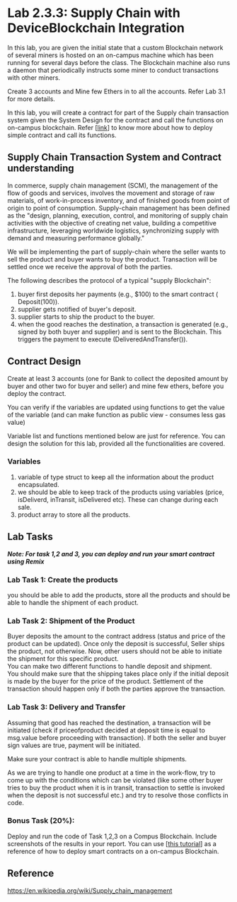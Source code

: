 # Lab 2.3.3: Supply Chain with DeviceBlockchain Integration


In this lab, you are given the initial state that a custom Blockchain network of several miners is hosted on an on-campus machine which has been running for several days before the class. The Blockchain machine also runs a daemon that periodically instructs some miner to conduct transactions with other miners.

Create 3 accounts and Mine few Ethers in to all the accounts. Refer Lab 3.1 for more details.

In this lab, you will create a contract for part of the Supply chain transaction system given the System Design for the contract and call the functions on on-campus blockchain. Refer [[link](https://github.com/BlockchainLabSU/SUBlockchainLabs/blob/master/lab4.1/README_solc.md)] to know more about how to deploy simple contract and call its functions.


## Supply Chain Transaction System and Contract understanding

In commerce, supply chain management (SCM), the management of the flow of goods and services, involves the movement and storage of raw materials, of work-in-process inventory, and of finished goods from point of origin to point of consumption.
Supply-chain management has been defined as the "design, planning, execution, control, and monitoring of supply chain activities with the objective of creating net value, building a competitive infrastructure, leveraging worldwide logistics, synchronizing supply with demand and measuring performance globally."

We will be implementing the part of supply-chain where the seller wants to sell the product and buyer wants to buy the product. Transaction will be settled once we receive the approval of both the parties.

The following describes the protocol of a typical "supply Blockchain":

1. buyer first deposits her payments (e.g., $100) to the smart contract ( Deposit(100)).
2. supplier gets notified of buyer's deposit.
3. supplier starts to ship the product to the buyer.
4. when the good reaches the destination, a transaction is generated (e.g., signed by both buyer and supplier) and is sent to the Blockchain. This triggers the payment to execute (DeliveredAndTransfer()).


## Contract Design

Create at least 3 accounts (one for Bank to collect the deposited amount by buyer and other two for buyer and seller) and mine few ethers, before you deploy the contract.

You can verify if the variables are updated using functions to get the value of the variable (and can make function as public view - consumes less gas value)

Variable list and functions mentioned below are just for reference. You can design the solution for this lab, provided all the functionalities are covered.

### Variables
1. variable of type struct to keep all the information about the product encapsulated.
2. we should be able to keep track of the products using variables (price, isDeliverd, inTransit, isDelivered etc). These can change during each sale.
2. product array to store all the products. 



## Lab Tasks

***Note: For task 1,2 and 3, you can deploy and run your smart contract using Remix***

### Lab Task 1: Create the products
you should be able to add the products, store all the products and should be able to handle the shipment of each product. 

### Lab Task 2: Shipment of the Product
Buyer deposits the amount to the contract address (status and price of the product can be updated). Once only the deposit is successful, Seller ships the product, not otherwise. Now, other users should not be able to initiate the shipment for this specific product.\
You can make two different functions to handle deposit and shipment.\
You should make sure that the shipping takes place only if the initial deposit is made by the buyer for the price of the product. Settlement of the transaction should happen only if both the parties approve the transaction.

### Lab Task 3: Delivery and Transfer
Assuming that good has reached the destination, a transaction will be initiated (check if priceofproduct decided at deposit time is equal to msg.value before proceeding with transaction). If both the seller and buyer sign values are true, payment will be initiated. 

Make sure your contract is able to handle multiple shipments.


As we are trying to handle one product at a time in the work-flow, try to come up with the conditions which can be violated (like some other buyer tries to buy the product when it is in transit, transaction to settle is invoked when the deposit is not successful etc.) and try to resolve those conflicts in code.


### Bonus Task (20%): 

Deploy and run the code of Task 1,2,3 on a Compus Blockchain. Include screenshots of the results in your report. You can use [[this tutorial](https://github.com/BlockchainLabSU/SUBlockchainLabs/blob/master/lab4.1/README_solc.md)] as a reference of how to deploy smart contracts on a on-campus Blockchain.

## Reference
https://en.wikipedia.org/wiki/Supply_chain_management


